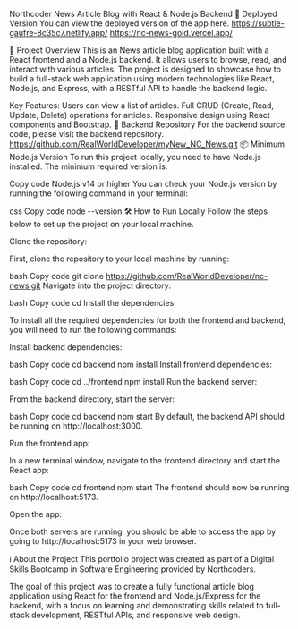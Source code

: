 Northcoder News Article Blog with React & Node.js Backend
🚀 Deployed Version
You can view the deployed version of the app here.
https://subtle-gaufre-8c35c7.netlify.app/
https://nc-news-gold.vercel.app/


📖 Project Overview
This is an News article blog application built with a React frontend and a Node.js backend. It allows users to browse, read, and interact with various articles. The project is designed to showcase how to build a full-stack web application using modern technologies like React, Node.js, and Express, with a RESTful API to handle the backend logic.

Key Features:
Users can view a list of articles.
Full CRUD (Create, Read, Update, Delete) operations for articles.
Responsive design using React components and Bootstrap.
🔧 Backend Repository
For the backend source code, please visit the backend repository.
https://github.com/RealWorldDeveloper/myNew_NC_News.git
📦 Minimum Node.js Version
To run this project locally, you need to have Node.js installed. The minimum required version is:

Copy code
Node.js v14 or higher
You can check your Node.js version by running the following command in your terminal:

css
Copy code
node --version
🛠️ How to Run Locally
Follow the steps below to set up the project on your local machine.

Clone the repository:

First, clone the repository to your local machine by running:

bash
Copy code
git clone <https://github.com/RealWorldDeveloper/nc-news.git>
Navigate into the project directory:

bash
Copy code
cd <your-project-name>
Install the dependencies:

To install all the required dependencies for both the frontend and backend, you will need to run the following commands:

Install backend dependencies:

bash
Copy code
cd backend
npm install
Install frontend dependencies:

bash
Copy code
cd ../frontend
npm install
Run the backend server:

From the backend directory, start the server:

bash
Copy code
cd backend
npm start
By default, the backend API should be running on http://localhost:3000.

Run the frontend app:

In a new terminal window, navigate to the frontend directory and start the React app:

bash
Copy code
cd frontend
npm start
The frontend should now be running on http://localhost:5173.

Open the app:

Once both servers are running, you should be able to access the app by going to http://localhost:5173 in your web browser.

ℹ️ About the Project
This portfolio project was created as part of a Digital Skills Bootcamp in Software Engineering provided by Northcoders.

The goal of this project was to create a fully functional article blog application using React for the frontend and Node.js/Express for the backend, with a focus on learning and demonstrating skills related to full-stack development, RESTful APIs, and responsive web design.
